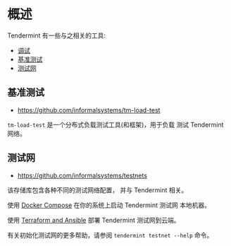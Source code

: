 # 概述

Tendermint 有一些与之相关的工具:

- [调试](./debugging/pro.md)
- [基准测试](#benchmarking)
- [测试网](#testnets)

## 基准测试

- <https://github.com/informalsystems/tm-load-test>

`tm-load-test` 是一个分布式负载测试工具(和框架)，用于负载
测试 Tendermint 网络。

## 测试网

- <https://github.com/informalsystems/testnets>

该存储库包含各种不同的测试网络配置，
并与 Tendermint 相关。

使用 [Docker Compose](./docker-compose.md) 在你的系统上启动 Tendermint 测试网
本地机器。

使用 [Terraform and Ansible](./terraform-and-ansible.md) 部署 Tendermint
测试网到云端。

有关初始化测试网的更多帮助，请参阅 `tendermint testnet --help` 命令。
